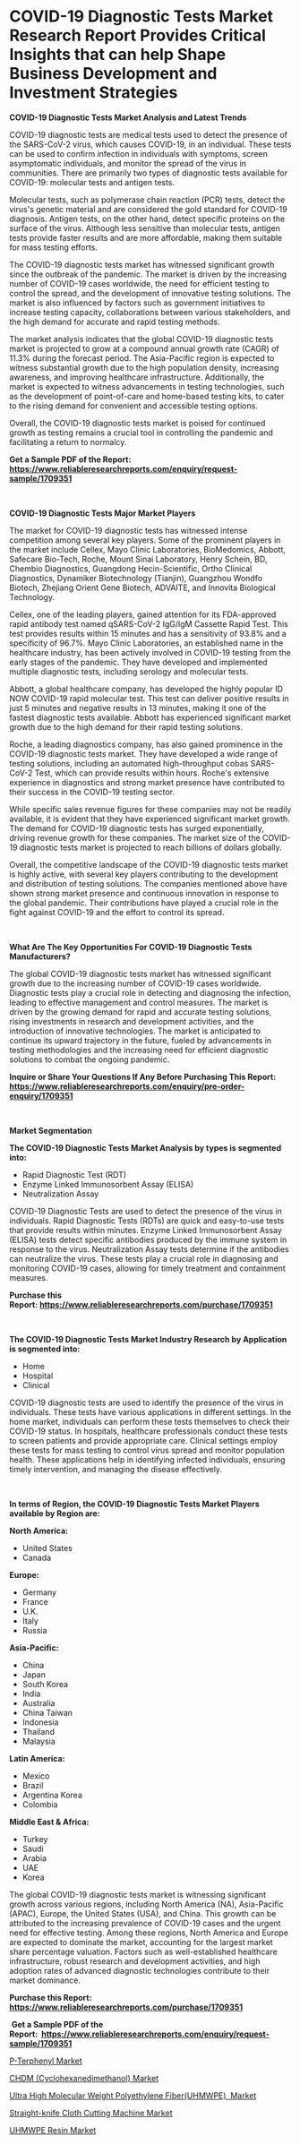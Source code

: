<p><h1>COVID-19 Diagnostic Tests Market Research Report Provides Critical Insights that can help Shape Business Development and Investment Strategies</h1></p><p><strong>COVID-19 Diagnostic Tests Market Analysis and Latest Trends</strong></p>
<p><p>COVID-19 diagnostic tests are medical tests used to detect the presence of the SARS-CoV-2 virus, which causes COVID-19, in an individual. These tests can be used to confirm infection in individuals with symptoms, screen asymptomatic individuals, and monitor the spread of the virus in communities. There are primarily two types of diagnostic tests available for COVID-19: molecular tests and antigen tests.</p><p>Molecular tests, such as polymerase chain reaction (PCR) tests, detect the virus's genetic material and are considered the gold standard for COVID-19 diagnosis. Antigen tests, on the other hand, detect specific proteins on the surface of the virus. Although less sensitive than molecular tests, antigen tests provide faster results and are more affordable, making them suitable for mass testing efforts.</p><p>The COVID-19 diagnostic tests market has witnessed significant growth since the outbreak of the pandemic. The market is driven by the increasing number of COVID-19 cases worldwide, the need for efficient testing to control the spread, and the development of innovative testing solutions. The market is also influenced by factors such as government initiatives to increase testing capacity, collaborations between various stakeholders, and the high demand for accurate and rapid testing methods.</p><p>The market analysis indicates that the global COVID-19 diagnostic tests market is projected to grow at a compound annual growth rate (CAGR) of 11.3% during the forecast period. The Asia-Pacific region is expected to witness substantial growth due to the high population density, increasing awareness, and improving healthcare infrastructure. Additionally, the market is expected to witness advancements in testing technologies, such as the development of point-of-care and home-based testing kits, to cater to the rising demand for convenient and accessible testing options.</p><p>Overall, the COVID-19 diagnostic tests market is poised for continued growth as testing remains a crucial tool in controlling the pandemic and facilitating a return to normalcy.</p></p>
<p><strong>Get a Sample PDF of the Report:&nbsp; <a href="https://www.reliableresearchreports.com/enquiry/request-sample/1709351">https://www.reliableresearchreports.com/enquiry/request-sample/1709351</a></strong></p>
<p>&nbsp;</p>
<p><strong>COVID-19 Diagnostic Tests Major Market Players</strong></p>
<p><p>The market for COVID-19 diagnostic tests has witnessed intense competition among several key players. Some of the prominent players in the market include Cellex, Mayo Clinic Laboratories, BioMedomics, Abbott, Safecare Bio-Tech, Roche, Mount Sinai Laboratory, Henry Schein, BD, Chembio Diagnostics, Guangdong Hecin-Scientific, Ortho Clinical Diagnostics, Dynamiker Biotechnology (Tianjin), Guangzhou Wondfo Biotech, Zhejiang Orient Gene Biotech, ADVAITE, and Innovita Biological Technology.</p><p>Cellex, one of the leading players, gained attention for its FDA-approved rapid antibody test named qSARS-CoV-2 IgG/IgM Cassette Rapid Test. This test provides results within 15 minutes and has a sensitivity of 93.8% and a specificity of 96.7%. Mayo Clinic Laboratories, an established name in the healthcare industry, has been actively involved in COVID-19 testing from the early stages of the pandemic. They have developed and implemented multiple diagnostic tests, including serology and molecular tests.</p><p>Abbott, a global healthcare company, has developed the highly popular ID NOW COVID-19 rapid molecular test. This test can deliver positive results in just 5 minutes and negative results in 13 minutes, making it one of the fastest diagnostic tests available. Abbott has experienced significant market growth due to the high demand for their rapid testing solutions.</p><p>Roche, a leading diagnostics company, has also gained prominence in the COVID-19 diagnostic tests market. They have developed a wide range of testing solutions, including an automated high-throughput cobas SARS-CoV-2 Test, which can provide results within hours. Roche's extensive experience in diagnostics and strong market presence have contributed to their success in the COVID-19 testing sector.</p><p>While specific sales revenue figures for these companies may not be readily available, it is evident that they have experienced significant market growth. The demand for COVID-19 diagnostic tests has surged exponentially, driving revenue growth for these companies. The market size of the COVID-19 diagnostic tests market is projected to reach billions of dollars globally.</p><p>Overall, the competitive landscape of the COVID-19 diagnostic tests market is highly active, with several key players contributing to the development and distribution of testing solutions. The companies mentioned above have shown strong market presence and continuous innovation in response to the global pandemic. Their contributions have played a crucial role in the fight against COVID-19 and the effort to control its spread.</p></p>
<p>&nbsp;</p>
<p><strong>What Are The Key Opportunities For COVID-19 Diagnostic Tests Manufacturers?</strong></p>
<p><p>The global COVID-19 diagnostic tests market has witnessed significant growth due to the increasing number of COVID-19 cases worldwide. Diagnostic tests play a crucial role in detecting and diagnosing the infection, leading to effective management and control measures. The market is driven by the growing demand for rapid and accurate testing solutions, rising investments in research and development activities, and the introduction of innovative technologies. The market is anticipated to continue its upward trajectory in the future, fueled by advancements in testing methodologies and the increasing need for efficient diagnostic solutions to combat the ongoing pandemic.</p></p>
<p><strong>Inquire or Share Your Questions If Any Before Purchasing This Report: <a href="https://www.reliableresearchreports.com/enquiry/pre-order-enquiry/1709351">https://www.reliableresearchreports.com/enquiry/pre-order-enquiry/1709351</a></strong></p>
<p>&nbsp;</p>
<p><strong>Market Segmentation</strong></p>
<p><strong>The COVID-19 Diagnostic Tests Market Analysis by types is segmented into:</strong></p>
<p><ul><li>Rapid Diagnostic Test (RDT)</li><li>Enzyme Linked Immunosorbent Assay (ELISA)</li><li>Neutralization Assay</li></ul></p>
<p><p>COVID-19 Diagnostic Tests are used to detect the presence of the virus in individuals. Rapid Diagnostic Tests (RDTs) are quick and easy-to-use tests that provide results within minutes. Enzyme Linked Immunosorbent Assay (ELISA) tests detect specific antibodies produced by the immune system in response to the virus. Neutralization Assay tests determine if the antibodies can neutralize the virus. These tests play a crucial role in diagnosing and monitoring COVID-19 cases, allowing for timely treatment and containment measures.</p></p>
<p><strong>Purchase this Report:&nbsp;<a href="https://www.reliableresearchreports.com/purchase/1709351">https://www.reliableresearchreports.com/purchase/1709351</a></strong></p>
<p>&nbsp;</p>
<p><strong>The COVID-19 Diagnostic Tests Market Industry Research by Application is segmented into:</strong></p>
<p><ul><li>Home</li><li>Hospital</li><li>Clinical</li></ul></p>
<p><p>COVID-19 diagnostic tests are used to identify the presence of the virus in individuals. These tests have various applications in different settings. In the home market, individuals can perform these tests themselves to check their COVID-19 status. In hospitals, healthcare professionals conduct these tests to screen patients and provide appropriate care. Clinical settings employ these tests for mass testing to control virus spread and monitor population health. These applications help in identifying infected individuals, ensuring timely intervention, and managing the disease effectively.</p></p>
<p>&nbsp;</p>
<p><strong>In terms of Region, the COVID-19 Diagnostic Tests Market Players available by Region are:</strong></p>
<p>
    <p> <strong> North America: </strong>
        <ul>
            <li>United States</li>
            <li>Canada</li>
        </ul>
        </p> 
    <p> <strong> Europe: </strong>
        <ul>
            <li>Germany</li>
            <li>France</li>
            <li>U.K.</li>
            <li>Italy</li>
            <li>Russia</li>
        </ul>
        </p> 
    <p> <strong> Asia-Pacific: </strong>
        <ul>
            <li>China</li>
            <li>Japan</li>
            <li>South Korea</li>
            <li>India</li>
            <li>Australia</li>
            <li>China Taiwan</li>
            <li>Indonesia</li>
            <li>Thailand</li>
            <li>Malaysia</li>
        </ul>
        </p> 
    <p> <strong> Latin America: </strong>
        <ul>
            <li>Mexico</li>
            <li>Brazil</li>
            <li>Argentina Korea</li>
            <li>Colombia</li>
        </ul>
        </p> 
    <p> <strong> Middle East & Africa: </strong>
        <ul>
            <li>Turkey</li>
            <li>Saudi</li>
            <li>Arabia</li>
            <li>UAE</li>
            <li>Korea</li>
        </ul>
    </p>
    </p>
<p><p>The global COVID-19 diagnostic tests market is witnessing significant growth across various regions, including North America (NA), Asia-Pacific (APAC), Europe, the United States (USA), and China. This growth can be attributed to the increasing prevalence of COVID-19 cases and the urgent need for effective testing. Among these regions, North America and Europe are expected to dominate the market, accounting for the largest market share percentage valuation. Factors such as well-established healthcare infrastructure, robust research and development activities, and high adoption rates of advanced diagnostic technologies contribute to their market dominance.</p></p>
<p><strong>Purchase this Report: <a href="https://www.reliableresearchreports.com/purchase/1709351">https://www.reliableresearchreports.com/purchase/1709351</a></strong></p>
<p>&nbsp;<strong>Get a Sample PDF of the Report:&nbsp;&nbsp;<a href="https://www.reliableresearchreports.com/enquiry/request-sample/1709351">https://www.reliableresearchreports.com/enquiry/request-sample/1709351</a></strong></p>
<p><strong></strong></p>
<p><p><a href="https://medium.com/@madelynyost/p-terphenyl-market-analysis-and-sze-forecasted-for-period-from-2023-to-2030-3b19125b721d">P-Terphenyl Market</a></p><p><a href="https://medium.com/@hazelbrakus/decoding-chdm-cyclohexanedimethanol-market-metrics-market-share-trends-and-growth-patterns-503a5729acf3">CHDM (Cyclohexanedimethanol) Market</a></p><p><a href="https://github.com/shivangireportprime/Market-Research-Report-List-1/blob/main/ultra-high-molecular-weight-polyethylene-fiberuhmwpe-market.md">Ultra High Molecular Weight Polyethylene Fiber(UHMWPE)  Market</a></p><p><a href="https://medium.com/@lowellgreen2023/straight-knife-cloth-cutting-machine-market-trends-and-market-analysis-forecasted-for-period-456df0165340">Straight-knife Cloth Cutting Machine Market</a></p><p><a href="https://github.com/krithireportprime/Market-Research-Report-List-1/blob/main/uhmwpe-resin-market.md">UHMWPE Resin Market</a></p></p>